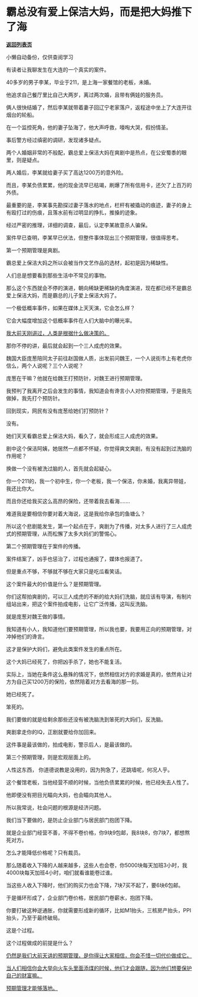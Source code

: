 # 霸总没有爱上保洁大妈，而是把大妈推下了海

[**返回列表页**](/gzh/记忆承载3)

小懒自动备份，仅供查阅学习

有读者让我聊发生在大连的一个真实的案件。

40多岁的男子李某，毕业于211，是上海一家餐馆的老板，未婚。  

他追求自己餐厅里比自己大两岁，离过两次婚，且带有俩娃的服务员。  

俩人很快结婚了，然后李某就带着妻子回辽宁老家落户，返程途中坐上了大连开往烟台的轮船。  

在一个监控死角，他的妻子坠海了，他大声呼救，嚎啕大哭，假扮情圣。

事后警方经过缜密的调研，发现诸多疑点。  

两个人婚姻非常的不般配，霸总爱上保洁大妈在爽剧中是热点，在公安蜀黍的眼里，则是疑点。  

两人婚后，李某就给妻子买了高达1200万的意外险。  

而且，李某负债累累，他的现金流早已枯竭，刷爆了所有信用卡，还欠了上百万的外债。  

最重要的是，李某事先勘探过妻子落水的地点，栏杆有被撬动的痕迹，妻子的身上有殴打过的伤痕，且落水前有过明显的挣扎，推搡的迹象。

经过严密的推理，详细的调查，最后，认定李某故意杀人骗保。

案件早已查明，李某早已伏法，但整件事体现出三个预期管理，很值得思考。  

第一个预期管理是爽剧。

霸总爱上保洁大妈之所以会被当作文艺作品的选材，起初是因为稀缺性。  

人们总是想要看到那些生活中不常见的事物。  

那么这个东西就会不停的演进，朝向稀缺更稀缺的角度演进，现在都已经不是霸总爱上保洁大妈，而是霸总的儿子爱上保洁大妈了。  

一个极低概率事件，如果在媒体上天天演，它会怎么样？  

它会大幅度增加这个低概率事件在人们大脑中的曝光率。

[我大前天刚讲过，人类是根据什么做决策的。  
](https://mp.weixin.qq.com/s?__biz=MzkwMzQ1MzczOQ==&mid=2247484225&idx=1&sn=09da463d3f35fac98e19c7419a6611ee&scene=21#wechat_redirect)

那你不停的讲，最后就会起到一个三人成虎的效果。  

魏国大臣庞葱陪同太子前往赵国做人质，出发前问魏王，一个人说街市上有老虎你信么，两个人说呢？三个人说呢？

庞葱在干嘛？他就在给魏王打预防针，对魏王进行预期管理。

我预判了我离开之后会发生的事情，我知道会有谗言小人对你预期管理，于是我先做掉，我先打个预防针。

回到现实，网民有没有庞葱给她们打预防针？

没有。

她们天天看霸总爱上保洁大妈，看久了，就会形成三人成虎的效果。

剧中这个保洁阿姨，她居然一点都不怀疑，你觉得爽文爽剧，有没有起到过洗脑的作用呢？  

换做一个没有被洗过脑的人，首先就会起疑心。  

你一个211的，我一个初中生，你一个老板，我一个保洁，你未婚，我离异带娃，我还比你大。

而且你还给我买这么高昂的保险，还带着我去看海.......

难道我是要相信你要对着大海说，这是我给你承包的鱼塘么？  

所以这个悲剧能发生，第一个起点在于，爽剧为了传播，对太多人进行了三人成虎式的预期管理，从而松懈了太多大妈们的警惕心。  

第二个预期管理在于案件的传播。

案件结案了，凶手也惩治了，过程也通报了，媒体也报道了。  

但是重点不够，不够就不够在大家只是吃瓜看笑话。  

这个案件最大的价值是什么？是预期管理。  

你们这帮拍爽剧的，可以三人成虎的不断的给大妈们洗脑，就应该有导演，有制片组站出来，把这个案件拍成电影，让它广泛传播，这叫反洗脑。  

就是庞葱对魏王做的事情。

我知道有小人，我知道他们要预期管理，所以我也要，我要用正向的预期管理，对冲掉他们的谗言。  

这才是保护大妈们，避免此类案件发生的重点所在。  

这个大妈已经死了，你把凶手杀了，她也不能复活。  

实际上，当她在条件这么悬殊的情况下，依然相信对方的求婚是真的，依然肯让对方为自己买1200万的保险，依然陪着对方去看海的那一刻。

她已经死了。

笨死的。  

我们要做的就是给剩余那些还没有被洗脑洗到笨死的大妈们，反洗脑。  

爽剧拿走你的IQ，正剧就要给你加回来。  

这件事是最该做的，拍成电影，警示后人，是最该做的。  

第三个预期管理，则是宏观层面上的。  

人性这东西， 你道德说教是没用的，因为狗急了，还跳墙呢，何况人乎。  

这个餐馆老板，当他经营不顺的时候，当他负债累累的时候，他已经失去人性了。  

他即便没有把目光瞄向大妈，也会瞄向其他人。  

所以我常说，社会问题的根源是经济问题。

我们当下要做的，是防止企业部门与居民部门抱团下降。  

就是企业部门经营不善，不得不卷价格，你9块9包邮，我8块8，你7块7，都想熬死对方。  

怎么才能降低价格呢？只有裁员。  

那么随着收入下降的人越来越多，这些人也会卷，你5000块每天加班3小时，我4000块每天加班4小时，咱们就看谁能卷过谁。

当这些人收入下降时，他们的购买力也会下降，7块7买不起了，要6块6包邮。  

于是循环形成了，企业部门卷价格，居民部门卷薪水，抱团下降。

你要打破这种逆通胀，你就需要形成新的循环，比如M1抬头，三核房产抬头，PPI抬头，乃至于最终破局。  

这是个过程。  

这个过程做成的前提是什么？  

[仍然是我们大前天讲的预期管理，是你得让大家相信，你会不惜一切代价做成它。  
](https://mp.weixin.qq.com/s?__biz=MzkwMzQ1MzczOQ==&mid=2247484225&idx=1&sn=09da463d3f35fac98e19c7419a6611ee&scene=21#wechat_redirect)

[当人们相信你会大举向火车头里面添煤的时候，他们才会跟随，因为他们想要保护自己的财富嘛。  
](https://mp.weixin.qq.com/s?__biz=MzkwMzQ1MzczOQ==&mid=2247484225&idx=1&sn=09da463d3f35fac98e19c7419a6611ee&scene=21#wechat_redirect)

[预期管理才能够落地。](https://mp.weixin.qq.com/s?__biz=MzkwMzQ1MzczOQ==&mid=2247484225&idx=1&sn=09da463d3f35fac98e19c7419a6611ee&scene=21#wechat_redirect)

